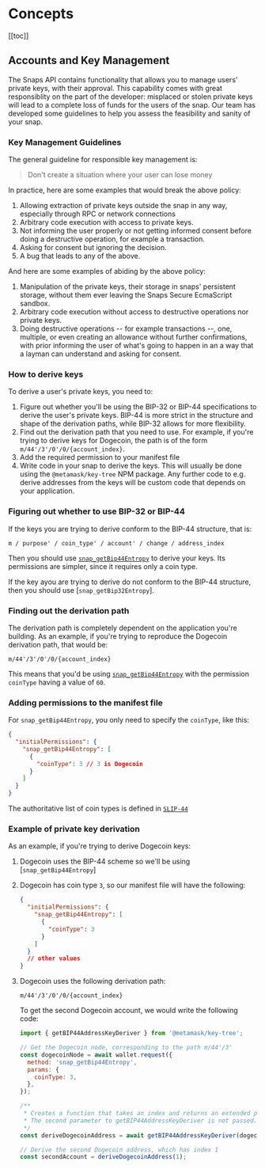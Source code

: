 # Concepts

[[toc]]

## Accounts and Key Management

The Snaps API contains functionality that allows you to manage users' private keys, with their approval. This capability comes with great responsiblity on the part of the developer: misplaced or stolen private keys will lead to a complete loss of funds for the users of the snap. Our team has developed some guidelines to help you assess the feasibility and sanity of your snap.

### Key Management Guidelines

The general guideline for responsible key management is:

> Don't create a situation where your user can lose money

In practice, here are some examples that would break the above policy:

1. Allowing extraction of private keys outside the snap in any way, especially through RPC or network connections
2. Arbitrary code execution with access to private keys.
3. Not informing the user properly or not getting informed consent before doing a destructive operation, for example a transaction.
4. Asking for consent but ignoring the decision.
5. A bug that leads to any of the above.

And here are some examples of abiding by the above policy:

1. Manipulation of the private keys, their storage in snaps' persistent storage, without them ever leaving the Snaps Secure EcmaScript sandbox.
2. Arbitrary code execution without access to destructive operations nor private keys.
3. Doing destructive operations -- for example transactions --, one, multiple, or even creating an allowance without further confirmations, with prior informing the user of what's going to happen in an a way that a layman can understand and asking for consent.

### How to derive keys

To derive a user's private keys, you need to:

1. Figure out whether you'll be using the BIP-32 or BIP-44 specifications to derive the user's private keys. BIP-44 is more strict in the structure and shape of the derivation paths, while BIP-32 allows for more flexibility.
2. Find out the derivation path that you need to use. For example, if you're trying to derive keys for Dogecoin, the path is of the form `m/44'/3'/0'/0/{account_index}`.
3. Add the required permission to your manifest file
4. Write code in your snap to derive the keys. This will usually be done using the `@metamask/key-tree` NPM package. Any further code to e.g. derive addresses from the keys will be custom code that depends on your application.

### Figuring out whether to use BIP-32 or BIP-44

If the keys you are trying to derive conform to the BIP-44 structure, that is:

```
m / purpose' / coin_type' / account' / change / address_index
```

Then you should use [`snap_getBip44Entropy`](./snaps-rpc-api.html#snap-getbip44entropy) to derive your keys. Its permissions are simpler, since it requires only a coin type.

If the key ayou are trying to derive do not conform to the BIP-44 structure, then you should use [`snap_getBip32Entropy`].

### Finding out the derivation path

The derivation path is completely dependent on the application you're building. As an example, if you're trying to reproduce the Dogecoin derivation path, that would be:

```
m/44'/3'/0'/0/{account_index}
```

This means that you'd be using [`snap_getBip44Entropy`](./snaps-rpc-api.html#snap-getbip44entropy) with the permission `coinType` having a value of `60`.

### Adding permissions to the manifest file

For `snap_getBip44Entropy`, you only need to specify the `coinType`, like this:

```json
{
  "initialPermissions": {
    "snap_getBip44Entropy": [
      {
        "coinType": 3 // 3 is Dogecoin
      }
    ]
  }
}
```

The authoritative list of coin types is defined in [`SLIP-44`](https://github.com/satoshilabs/slips/blob/master/slip-0044.md)

### Example of private key derivation

As an example, if you're trying to derive Dogecoin keys:

1. Dogecoin uses the BIP-44 scheme so we'll be using [`snap_getBip44Entropy`]
2. Dogecoin has coin type `3`, so our manifest file will have the following:

   ```json
   {
     "initialPermissions": {
       "snap_getBip44Entropy": [
         {
           "coinType": 3
         }
       ]
     }
     // other values
   }
   ```

3. Dogecoin uses the following derivation path:

   ```
   m/44'/3'/0'/0/{account_index}
   ```

   To get the second Dogecoin account, we would write the following code:

   ```javascript
   import { getBIP44AddressKeyDeriver } from '@metamask/key-tree';

   // Get the Dogecoin node, corresponding to the path m/44'/3'
   const dogecoinNode = await wallet.request({
     method: 'snap_getBip44Entropy',
     params: {
       coinType: 3,
     },
   });

   /**
    * Creates a function that takes an index and returns an extended private key for m/44'/3'/0'/0/address_index
    * The second parameter to getBIP44AddressKeyDeriver is not passed. This sets account and change to 0
    */
   const deriveDogecoinAddress = await getBIP44AddressKeyDeriver(dogecoinNode);

   // Derive the second Dogecoin address, which has index 1
   const secondAccount = deriveDogecoinAddress(1);
   ```
